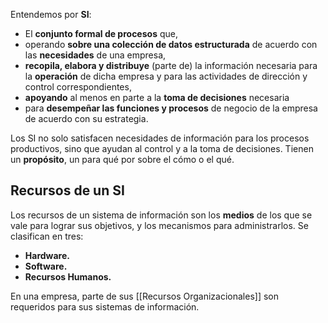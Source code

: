 Entendemos por **SI**:

- El **conjunto formal de procesos** que,
- operando **sobre una colección de datos estructurada** de acuerdo con las **necesidades** de una empresa,
- **recopila, elabora y distribuye** (parte de) la información necesaria para la **operación** de dicha empresa y para las actividades de dirección y control correspondientes,
- **apoyando** al menos en parte a la **toma de decisiones** necesaria
- para **desempeñar las funciones y procesos** de negocio de la empresa de acuerdo con su estrategia.

Los SI no solo satisfacen necesidades de información para los procesos productivos, sino que ayudan al control y a la toma de decisiones. Tienen un **propósito**, un para qué por sobre el cómo o el qué.

## Recursos de un SI

Los recursos de un sistema de información son los **medios** de los que se vale para lograr sus objetivos, y los mecanismos para administrarlos. Se clasifican en tres:

- **Hardware.**
- **Software.**
- **Recursos Humanos.**

En una empresa, parte de sus [[Recursos Organizacionales]] son requeridos para sus sistemas de información.
